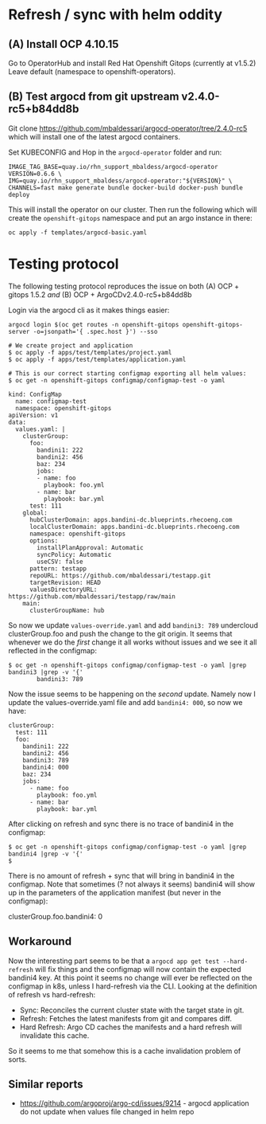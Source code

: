 # Refresh / sync with helm oddity

## (A) Install OCP 4.10.15

Go to OperatorHub and install Red Hat Openshift Gitops (currently at v1.5.2)
Leave default (namespace to openshift-operators).
## (B) Test argocd from git upstream v2.4.0-rc5+b84dd8b

Git clone https://github.com/mbaldessari/argocd-operator/tree/2.4.0-rc5 which will install
one of the latest argocd containers.

Set KUBECONFIG and Hop in the `argocd-operator` folder and run:
```
IMAGE_TAG_BASE=quay.io/rhn_support_mbaldess/argocd-operator VERSION=0.6.6 \
IMG=quay.io/rhn_support_mbaldess/argocd-operator:"${VERSION}" \
CHANNELS=fast make generate bundle docker-build docker-push bundle deploy
```

This will install the operator on our cluster. Then run the following which will create
the `openshift-gitops` namespace and put an argo instance in there:
```
oc apply -f templates/argocd-basic.yaml
```

# Testing protocol

The following testing protocol reproduces the issue on both (A) OCP + gitops 1.5.2 *and* (B) OCP + ArgoCDv2.4.0-rc5+b84dd8b

Login via the argocd cli as it makes things easier:
```
argocd login $(oc get routes -n openshift-gitops openshift-gitops-server -o=jsonpath='{ .spec.host }') --sso
```

```
# We create project and application
$ oc apply -f apps/test/templates/project.yaml
$ oc apply -f apps/test/templates/application.yaml

# This is our correct starting configmap exporting all helm values:
$ oc get -n openshift-gitops configmap/configmap-test -o yaml

kind: ConfigMap
  name: configmap-test
  namespace: openshift-gitops
apiVersion: v1
data:
  values.yaml: |
    clusterGroup:
      foo:
        bandini1: 222
        bandini2: 456
        baz: 234
        jobs:
        - name: foo
          playbook: foo.yml
        - name: bar
          playbook: bar.yml
      test: 111
    global:
      hubClusterDomain: apps.bandini-dc.blueprints.rhecoeng.com
      localClusterDomain: apps.bandini-dc.blueprints.rhecoeng.com
      namespace: openshift-gitops
      options:
        installPlanApproval: Automatic
        syncPolicy: Automatic
        useCSV: false
      pattern: testapp
      repoURL: https://github.com/mbaldessari/testapp.git
      targetRevision: HEAD
      valuesDirectoryURL: https://github.com/mbaldessari/testapp/raw/main
    main:
      clusterGroupName: hub
```

So now we update `values-override.yaml` and add `bandini3: 789` undercloud clusterGroup.foo and push the change to the git origin.
It seems that whenever we do the *first* change it all works without issues and we see it all reflected in the configmap:
```
$ oc get -n openshift-gitops configmap/configmap-test -o yaml |grep bandini3 |grep -v '{'
        bandini3: 789
```

Now the issue seems to be happening on the *second* update. Namely now I update the values-override.yaml
file and add `bandini4: 000`, so now we have:
```
clusterGroup:
  test: 111
  foo:
    bandini1: 222
    bandini2: 456
    bandini3: 789
    bandini4: 000
    baz: 234
    jobs:
      - name: foo
        playbook: foo.yml
      - name: bar
        playbook: bar.yml
```

After clicking on refresh and sync there is no trace of bandini4 in the configmap:
```
$ oc get -n openshift-gitops configmap/configmap-test -o yaml |grep bandini4 |grep -v '{'
$
```

There is no amount of refresh + sync that will bring in bandini4 in the configmap. Note that
sometimes (? not always it seems) bandini4 will show up in the parameters of the application
manifest (but never in the configmap):

  clusterGroup.foo.bandini4: 0

## Workaround

Now the interesting part seems to be that a `argocd app get test --hard-refresh` will fix things
and the configmap will now contain the expected bandini4 key. At this point it seems no change
will ever be reflected on the configmap in k8s, unless I hard-refresh via the CLI.
Looking at the definition of refresh vs hard-refresh:
* Sync: Reconciles the current cluster state with the target state in git.
* Refresh: Fetches the latest manifests from git and compares diff.
* Hard Refresh: Argo CD caches the manifests and a hard refresh will invalidate this cache.

So it seems to me that somehow this is a cache invalidation problem of sorts.

## Similar reports

* https://github.com/argoproj/argo-cd/issues/9214 - argocd application do not update when values file changed in helm repo
